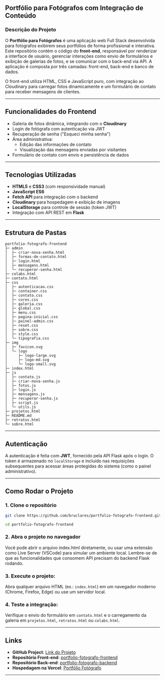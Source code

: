 ## Portfólio para Fotógrafos com Integração de Conteúdo

### Descrição do Projeto

O **Portfólio para Fotógrafos** é uma aplicação web Full Stack desenvolvida para fotógrafos exibirem seus portfólios de forma profissional e interativa. Este repositório contém o código do **front-end**, responsável por renderizar a interface de usuário, gerenciar interações como envio de formulários e exibição de galerias de fotos, e se comunicar com o back-end via API. A aplicação é composta por três camadas: front-end, back-end e banco de dados.

O front-end utiliza HTML, CSS e JavaScript puro, com integração ao Cloudinary para carregar fotos dinamicamente e um formulário de contato para receber mensagens de clientes.

---

## Funcionalidades do Frontend

- Galeria de fotos dinâmica, integrando com o **Cloudinary**
- Login de fotógrafa com autenticação via JWT
- Recuperação de senha ("Esqueci minha senha")
- Área administrativa:
  - Edição das informações de contato
  - Visualização das mensagens enviadas por visitantes
- Formulário de contato com envio e persistência de dados

---

## Tecnologias Utilizadas

- **HTML5** e **CSS3** (com responsividade manual)
- **JavaScript ES6**
- **Fetch API** para integração com o backend
- **Cloudinary** para hospedagem e exibição de imagens
- **LocalStorage** para controle de sessão (token JWT)
- Integração com API REST em **Flask**

---

## Estrutura de Pastas

```
portfolio-fotografo-frontend
├─ admin
│  ├─ criar-nova-senha.html
│  ├─ formas-de-contato.html
│  ├─ login.html
│  ├─ mensagens.html
│  └─ recuperar-senha.html
├─ colabs.html
├─ contato.html
├─ css
│  ├─ autenticacao.css
│  ├─ container.css
│  ├─ contato.css
│  ├─ cores.css
│  ├─ galeria.css
│  ├─ global.css
│  ├─ menu.css
│  ├─ pagina-inicial.css
│  ├─ painel-admin.css
│  ├─ reset.css
│  ├─ sobre.css
│  ├─ style.css
│  └─ tipografia.css
├─ img
│  ├─ favicon.svg
│  └─ logo
│     ├─ logo-large.svg
│     ├─ logo-md.svg
│     └─ logo-small.svg
├─ index.html
├─ js
│  ├─ contato.js
│  ├─ criar-nova-senha.js
│  ├─ fotos.js
│  ├─ login.js
│  ├─ mensagens.js
│  ├─ recuperar-senha.js
│  ├─ script.js
│  └─ utils.js
├─ projetos.html
├─ README.md
├─ retratos.html
└─ sobre.html

```

---

## Autenticação

A autenticação é feita com **JWT**, fornecido pela API Flask após o login. O token é armazenado no `localStorage` e incluído nas requisições subsequentes para acessar áreas protegidas do sistema (como o painel administrativo).

---

## Como Rodar o Projeto

### 1. Clone o repositório

```bash
git clone https://github.com/bruclares/portfolio-fotografo-frontend.git

cd portfolio-fotografo-frontend
```

### 2. Abra o projeto no navegador

Você pode abrir o arquivo index.html diretamente, ou usar uma extensão como Live Server (VSCode) para simular um ambiente local. Lembre-se de que as funcionalidades que consomem API precisam do backend Flask rodando.

### 3. **Execute o projeto**:

Abra qualquer arquivo HTML (ex.: `index.html`) em um navegador moderno (Chrome, Firefox, Edge) ou use um servidor local.

### 4. **Teste a integração**:

Verifique o envio do formulário em `contato.html` e o carregamento da galeria em `projetos.html`, `retratos.html` ou `colabs.html`.

---

## Links

- **GitHub Project**: [Link do Projeto](https://github.com/users/bruclares/projects/3)
- **Repositório Front-end**: [portfolio-fotografo-frontend](https://github.com/bruclares/portfolio-fotografo-frontend)
- **Repositório Back-end**: [portfolio-fotografo-backend](https://github.com/bruclares/portfolio-fotografo-backend)
- **Hospedagem na Vercel**: [Portfólio Fotógrafo](https://portfolio-fotografo.vercel.app/)

---
